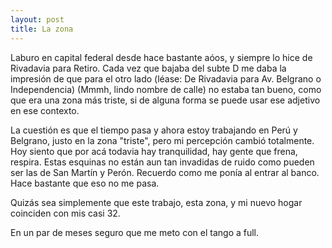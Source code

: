 ```yaml
--- 
layout: post
title: La zona
---
```

Laburo en capital federal desde hace bastante a&oacute;os, y siempre lo hice de Rivadavia para Retiro. Cada vez que bajaba del subte D me daba la impresi&oacute;n de que para el otro lado (l&eacute;ase: De Rivadavia para Av. Belgrano o Independencia) (Mmmh, lindo nombre de calle) no estaba tan bueno, como que era una zona m&aacute;s triste, si de alguna forma se puede usar ese adjetivo en ese contexto. 

La cuesti&oacute;n es que el tiempo pasa y ahora estoy trabajando en Per&uacute; y Belgrano, justo en la zona "triste", pero mi percepci&oacute;n cambi&oacute; totalmente. Hoy siento que por ac&aacute; todavia hay tranquilidad, hay gente que frena, respira. Estas esquinas no est&aacute;n aun tan invadidas de ruido como pueden ser las de San Mart&iacute;n y Per&oacute;n. Recuerdo como me pon&iacute;a al entrar al banco. Hace bastante que eso no me pasa. 

Quiz&aacute;s sea simplemente que este trabajo, esta zona, y mi nuevo hogar coinciden con mis casi 32. 

En un par de meses seguro que me meto con el tango a full. 

